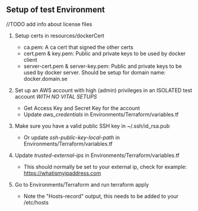 

## Setup of test Environment

//TODO add info about license files

1. Setup certs in resources/dockerCert
    * ca.pem: A ca cert that signed the other certs
    * cert.pem & key.pem: Public and private keys to be used by docker client
    * server-cert.pem & server-key.pem: Public and private keys to be used by docker server. Should be setup for domain name: docker.domain.se

2. Set up an AWS account with high (admin) privileges in an ISOLATED test account *WITH NO VITAL SETUPS*
    * Get Access Key and Secret Key for the account
    * Update *aws_credentials* in Environments/Terraform/variables.tf

3. Make sure you have a valid public SSH key in ~/.ssh/id_rsa.pub
    * Or update *ssh-public-key-local-path* in Environments/Terraform/variables.tf

4. Update *trusted-external-ips* in Environments/Terraform/variables.tf
    * This should normally be set to your external ip, check for example: https://whatismyipaddress.com

5. Go to Environments/Terraform and run terraform apply
    * Note the "Hosts-record" output, this needs to be added to your /etc/hosts